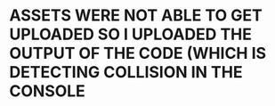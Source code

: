 # ASSETS WERE NOT ABLE TO GET UPLOADED SO I UPLOADED THE OUTPUT OF THE CODE (WHICH IS DETECTING COLLISION IN THE CONSOLE 
